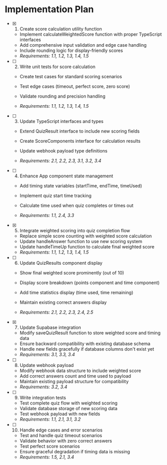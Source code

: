 # Implementation Plan

- [x] 1. Create score calculation utility function


  - Implement calculateWeightedScore function with proper TypeScript interfaces
  - Add comprehensive input validation and edge case handling
  - Include rounding logic for display-friendly scores
  - _Requirements: 1.1, 1.2, 1.3, 1.4, 1.5_




- [ ] 2. Write unit tests for score calculation
  - Create test cases for standard scoring scenarios


  - Test edge cases (timeout, perfect score, zero score)
  - Validate rounding and precision handling
  - _Requirements: 1.1, 1.2, 1.3, 1.4, 1.5_



- [ ] 3. Update TypeScript interfaces and types
  - Extend QuizResult interface to include new scoring fields
  - Create ScoreComponents interface for calculation results
  - Update webhook payload type definitions


  - _Requirements: 2.1, 2.2, 2.3, 3.1, 3.2, 3.4_

- [ ] 4. Enhance App component state management
  - Add timing state variables (startTime, endTime, timeUsed)


  - Implement quiz start time tracking
  - Calculate time used when quiz completes or times out
  - _Requirements: 1.1, 2.4, 3.3_

- [x] 5. Integrate weighted scoring into quiz completion flow


  - Replace simple score counting with weighted score calculation
  - Update handleAnswer function to use new scoring system
  - Update handleTimeUp function to calculate final weighted score
  - _Requirements: 1.1, 1.2, 1.3, 1.4, 1.5_


- [ ] 6. Update QuizResults component display
  - Show final weighted score prominently (out of 10)
  - Display score breakdown (points component and time component)
  - Add time statistics display (time used, time remaining)


  - Maintain existing correct answers display
  - _Requirements: 2.1, 2.2, 2.3, 2.4, 2.5_

- [x] 7. Update Supabase integration



  - Modify saveQuizResult function to store weighted score and timing data
  - Ensure backward compatibility with existing database schema
  - Handle new fields gracefully if database columns don't exist yet
  - _Requirements: 3.1, 3.3, 3.4_

- [ ] 8. Update webhook payload
  - Modify webhook data structure to include weighted score
  - Add correct answers count and time used to payload
  - Maintain existing payload structure for compatibility
  - _Requirements: 3.2, 3.4_

- [ ] 9. Write integration tests
  - Test complete quiz flow with weighted scoring
  - Validate database storage of new scoring data
  - Test webhook payload with new fields
  - _Requirements: 1.1, 2.1, 3.1, 3.2_

- [ ] 10. Handle edge cases and error scenarios
  - Test and handle quiz timeout scenarios
  - Validate behavior with zero correct answers
  - Test perfect score scenarios
  - Ensure graceful degradation if timing data is missing
  - _Requirements: 1.5, 2.1, 3.4_